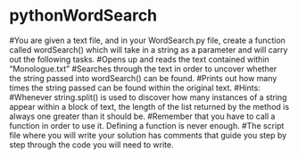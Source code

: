 # pythonWordSearch
#You are given a text file, and in your WordSearch.py file, create a function called wordSearch() which will take in a string as a parameter and will carry out the following tasks.
#Opens up and reads the text contained within “Monologue.txt”
#Searches through the text in order to uncover whether the string passed into wordSearch() can be found.
#Prints out how many times the string passed can be found within the original text.
#Hints:
#Whenever string.split() is used to discover how many instances of a string appear within a block of text, the length of the list returned by the method is always one greater than it should be.
#Remember that you have to call a function in order to use it. Defining a function is never enough.
#The script file where you will write your solution has comments that guide you step by step through the code you will need to write.
